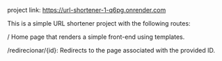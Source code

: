 project link: https://url-shortener-1-q6pg.onrender.com

This is a simple URL shortener project with the following routes:

/ Home page that renders a simple front-end using templates.

/redirecionar/{id}: Redirects to the page associated with the provided ID.
